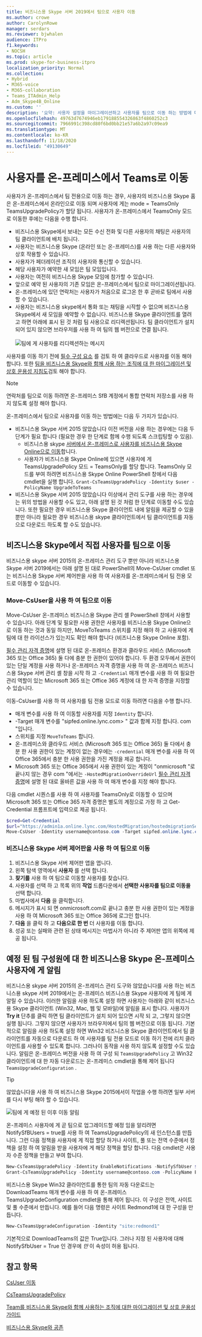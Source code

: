 ```yaml
---
title: 비즈니스용 Skype 서버 2019에서 팀으로 사용자 이동
ms.author: crowe
author: CarolynRowe
manager: serdars
ms.reviewer: bjwhalen
audience: ITPro
f1.keywords:
- NOCSH
ms.topic: article
ms.prod: skype-for-business-itpro
localization_priority: Normal
ms.collection:
- Hybrid
- M365-voice
- M365-collaboration
- Teams_ITAdmin_Help
- Adm_Skype4B_Online
ms.custom: ''
description: '요약: 사용자 설정을 마이그레이션하고 사용자를 팀으로 이동 하는 방법에 대해 알아봅니다.'
ms.openlocfilehash: 49763d7674946eb179188554326863f4860252c3
ms.sourcegitcommit: 7966991c398cd80f6bd0bb21e57a6b2a97c09ea9
ms.translationtype: MT
ms.contentlocale: ko-KR
ms.lasthandoff: 11/18/2020
ms.locfileid: "49130649"
---
```

# <a name="move-users-from-on-premises-to-teams"></a>사용자를 온-프레미스에서 Teams로 이동

사용자가 온-프레미스에서 팀 전용으로 이동 하는 경우, 사용자의 비즈니스용 Skype 홈은 온-프레미스에서 온라인으로 이동 되며 사용자에 게는 mode = TeamsOnly TeamsUpgradePolicy가 할당 됩니다.  사용자가 온-프레미스에서 TeamsOnly 모드로 이동한 후에는 다음을 수행 합니다.

- 비즈니스용 Skype에서 보내는 모든 수신 전화 및 다른 사용자의 채팅은 사용자의 팀 클라이언트에 배치 됩니다.
- 사용자는 비즈니스용 Skype (온라인 또는 온-프레미스)를 사용 하는 다른 사용자와 상호 작용할 수 있습니다.
- 사용자가 페더레이션 조직의 사용자와 통신할 수 있습니다.
- 해당 사용자가 예약한 새 모임은 팀 모임입니다.
- 사용자는 여전히 비즈니스용 Skype 모임에 참가할 수 있습니다.
- 앞으로 예약 된 사용자의 기존 모임은 온-프레미스에서 팀으로 마이그레이션됩니다.
- 온-프레미스에 있던 연락처는 사용자가 처음으로 로그온 한 후 곧바로 팀에서 사용할 수 있습니다.
- 사용자는 비즈니스용 skype에서 통화 또는 채팅을 시작할 수 없으며 비즈니스용 Skype에서 새 모임을 예약할 수 없습니다. 비즈니스용 Skype 클라이언트를 열려고 하면 아래에 표시 된 것 처럼 팀 사용으로 리디렉션됩니다. 팀 클라이언트가 설치 되어 있지 않으면 브라우저를 사용 하 여 팀의 웹 버전으로 연결 됩니다.<br><br>
    ![팀에 게 사용자를 리디렉션하는 메시지](../media/go-to-teams-page.png)

사용자를 이동 하기 전에 [필수 구성 요소](move-users-between-on-premises-and-cloud.md#prerequisites) 를 검토 하 여 클라우드로 사용자를 이동 해야 합니다. 또한 [팀을 비즈니스용 Skype와 함께 사용 하는 조직에 대 한 마이그레이션 및 상호 운용성 지침도](/microsoftteams/migration-interop-guidance-for-teams-with-skype)검토 해야 합니다.


> [!NOTE]
> 연락처를 팀으로 이동 하려면 온-프레미스 SfB 계정에서 통합 연락처 저장소를 사용 하지 않도록 설정 해야 합니다.


온-프레미스에서 팀으로 사용자를 이동 하는 방법에는 다음 두 가지가 있습니다.

- 비즈니스용 Skype 서버 2015 않았습니다 이전 버전을 사용 하는 경우에는 다음 두 단계가 필요 합니다 (필요한 경우 한 단계로 함께 수행 되도록 스크립팅할 수 있음).
  - 비즈니스용 skype [서버에서 온-프레미스로 사용자를 비즈니스용 Skype Online으로 이동](move-users-from-on-premises-to-skype-for-business-online.md)합니다.
  - 사용자가 비즈니스용 Skype Online에 있으면 사용자에 게 TeamsUpgradePolicy 모드 = TeamsOnly를 할당 합니다. TeamsOnly 모드를 부여 하려면 비즈니스용 Skype Online PowerShell 창에서 다음 cmdlet을 실행 합니다. `Grant-CsTeamsUpgradePolicy -Identity $user -PolicyName UpgradeToTeams`
- 비즈니스용 Skype 서버 2015 않았습니다 이상에서 관리 도구를 사용 하는 경우에는 위의 방법을 사용할 수도 있고, 아래 설명 된 것 처럼 한 단계로 이동할 수도 있습니다. 또한 필요한 경우 비즈니스용 Skype 클라이언트 내에 알림을 제공할 수 있을 뿐만 아니라 필요한 경우 비즈니스용 skype 클라이언트에서 팀 클라이언트를 자동으로 다운로드 하도록 할 수도 있습니다.

## <a name="move-a-user-directly-from-skype-for-business-on-premises-to-teams-only"></a>비즈니스용 Skype에서 직접 사용자를 팀으로 이동

비즈니스용 skype 서버 2015의 온-프레미스 관리 도구 뿐만 아니라 비즈니스용 Skype 서버 2019에서는 아래 설명 된 대로 PowerShell의 Move-CsUser cmdlet 또는 비즈니스용 Skype 서버 제어판을 사용 하 여 사용자를 온-프레미스에서 팀 전용 모드로 이동할 수 있습니다.

### <a name="move-to-teams-using-move-csuser"></a>Move-CsUser을 사용 하 여 팀으로 이동

Move-CsUser 온-프레미스 비즈니스용 Skype 관리 셸 PowerShell 창에서 사용할 수 있습니다. 아래 단계 및 필요한 사용 권한은 사용자를 비즈니스용 Skype Online으로 이동 하는 것과 동일 하지만, MoveToTeams 스위치를 지정 해야 하 고 사용자에 게 팀에 대 한 라이선스가 있는지도 확인 해야 합니다 (비즈니스용 Skype Online 포함).

[필수 관리 자격 증명](move-users-between-on-premises-and-cloud.md#required-administrative-credentials)에 설명 된 대로 온-프레미스 환경과 클라우드 서비스 (Microsoft 365 또는 Office 365) 둘 다에 충분 한 권한이 있어야 합니다. 두 환경 모두에서 권한이 있는 단일 계정을 사용 하거나 온-프레미스 자격 증명을 사용 하 여 온-프레미스 비즈니스용 Skype 서버 관리 셸 창을 시작 하 고 `-Credential` 매개 변수를 사용 하 여 필요한 관리 역할이 있는 Microsoft 365 또는 Office 365 계정에 대 한 자격 증명을 지정할 수 있습니다.

이동-CsUser를 사용 하 여 사용자를 팀 전용 모드로 이동 하려면 다음을 수행 합니다.

- 매개 변수를 사용 하 여 이동할 사용자를 지정 `Identity` 합니다.
- -Target 매개 변수를 "sipfed.online.lync.com> <span> " 값과 함께 지정 합니다. com "입니다.
- 스위치를 지정 `MoveToTeams` 합니다.
- 온-프레미스와 클라우드 서비스 (Microsoft 365 또는 Office 365) 둘 다에서 충분 한 사용 권한이 있는 계정이 없는 경우에는 `-credential` 매개 변수를 사용 하 여 Office 365에서 충분 한 사용 권한을 가진 계정을 제공 합니다.
- Microsoft 365 또는 Office 365에서 사용 권한이 있는 계정이 "onmicrosoft <span> "로 끝나지 않는 경우 com "에서는 `-HostedMigrationOverrideUrl` [필수 관리 자격 증명](move-users-between-on-premises-and-cloud.md#required-administrative-credentials)에 설명 된 대로 올바른 값을 사용 하 여 매개 변수를 지정 해야 합니다.

다음 cmdlet 시퀀스를 사용 하 여 사용자를 TeamsOnly로 이동할 수 있으며 Microsoft 365 또는 Office 365 자격 증명은 별도의 계정으로 가정 하 고 Get-Credential 프롬프트에 입력으로 제공 됩니다.

  ```powershell
  $cred=Get-Credential
  $url="https://admin1a.online.lync.com/HostedMigration/hostedmigrationService.svc"
  Move-CsUser -Identity username@contoso.com -Target sipfed.online.lync.com -MoveToTeams -Credential $cred -HostedMigrationOverrideUrl $url
  ```

### <a name="move-to-teams-using-skype-for-business-server-control-panel"></a>비즈니스용 Skype 서버 제어판을 사용 하 여 팀으로 이동

1. 비즈니스용 Skype 서버 제어판 앱을 엽니다.
2. 왼쪽 탐색 영역에서 **사용자** 를 선택 합니다.
3. **찾기를** 사용 하 여 팀으로 이동할 사용자를 찾습니다.
4. 사용자를 선택 하 고 목록 위의 **작업** 드롭다운에서 **선택한 사용자를 팀으로 이동을** 선택 합니다.
5. 마법사에서 **다음** 을 클릭합니다.
6. 메시지가 표시 되 면 onmicrosoft.com로 끝나고 충분 한 사용 권한이 있는 계정을 사용 하 여 Microsoft 365 또는 Office 365에 로그인 합니다.
7. **다음** 을 클릭 하 고 **다음으로 한 번** 더 사용자를 이동 합니다.
8. 성공 또는 실패와 관련 된 상태 메시지는 마법사가 아니라 주 제어판 앱의 위쪽에 제공 됩니다.

## <a name="notify-your-skype-for-business-on-premises-users-of-the-upcoming-move-to-teams"></a>예정 된 팀 구성원에 대 한 비즈니스용 Skype 온-프레미스 사용자에 게 알림

비즈니스용 skype 서버 2015의 온-프레미스 관리 도구와 않았습니다를 사용 하는 비즈니스용 skype 서버 2019에서는 온-프레미스 비즈니스용 Skype 사용자에 게 팀에 게 알릴 수 있습니다. 이러한 알림을 사용 하도록 설정 하면 사용자는 아래와 같이 비즈니스용 Skype 클라이언트 (Win32, Mac, 웹 및 모바일)에 알림을 표시 합니다. 사용자가 **Try it** 단추를 클릭 하면 팀 클라이언트가 설치 되어 있으면 시작 되 고, 그렇지 않으면 실행 됩니다. 그렇지 않으면 사용자가 브라우저에서 팀의 웹 버전으로 이동 됩니다. 기본적으로 알림을 사용 하도록 설정 하면 Win32 비즈니스용 Skype 클라이언트에서 팀 클라이언트를 자동으로 다운로드 하 여 사용자를 팀 전용 모드로 이동 하기 전에 리치 클라이언트를 사용할 수 있도록 합니다. 그러나이 동작을 사용 하지 않도록 설정할 수도 있습니다.  알림은 온-프레미스 버전을 사용 하 여 구성 되 `TeamsUpgradePolicy` 고 Win32 클라이언트에 대 한 자동 다운로드는 온-프레미스 cmdlet을 통해 제어 됩니다 `TeamsUpgradeConfiguration` .

> [!TIP]
> 않았습니다을 사용 하 여 비즈니스용 Skype 2015에서이 작업을 수행 하려면 일부 서버를 다시 부팅 해야 할 수 있습니다.

![팀에 게 예정 된 이후 이동 알림](../media/teams-upgrade-notification.png)

온-프레미스 사용자에 게 곧 팀으로 업그레이드할 예정 임을 알리려면 NotifySfBUsers = true를 사용 하 여 TeamsUpgradePolicy의 새 인스턴스를 만듭니다. 그런 다음 정책을 사용자에 게 직접 할당 하거나 사이트, 풀 또는 전역 수준에서 정책을 설정 하 여 알림을 받을 사용자에 게 해당 정책을 할당 합니다. 다음 cmdlet은 사용자 수준 정책을 만들고 부여 합니다.

```powershell
New-CsTeamsUpgradePolicy -Identity EnableNotifications -NotifySfbUser $true
Grant-CsTeamsUpgradePolicy -Identity username@contoso.com -PolicyName EnableNotifications
```

비즈니스용 Skype Win32 클라이언트를 통한 팀의 자동 다운로드는 DownloadTeams 매개 변수를 사용 하 여 온-프레미스 TeamsUpgradeConfiguration cmdlet을 통해 제어 됩니다. 이 구성은 전역, 사이트 및 풀 수준에서 만듭니다. 예를 들어 다음 명령은 사이트 Redmond1에 대 한 구성을 만듭니다.

```powershell
New-CsTeamsUpgradeConfiguration -Identity "site:redmond1"
```

기본적으로 DownloadTeams의 값은 True입니다. 그러나 지정 된 사용자에 대해 NotifySfbUser = True 인 경우에 *만* 이 속성이 허용 됩니다.

## <a name="see-also"></a>참고 항목

[CsUser 이동](https://docs.microsoft.com/powershell/module/skype/move-csuser)

[CsTeamsUpgradePolicy](https://docs.microsoft.com/powershell/module/skype/grant-csteamsupgradepolicy
)

[Team를 비즈니스용 Skype와 함께 사용하는 조직에 대한 마이그레이션 및 상호 운용성 가이드](/microsoftteams/migration-interop-guidance-for-teams-with-skype)

[비즈니스용 Skype와 공존](/microsoftteams/coexistence-chat-calls-presence)
